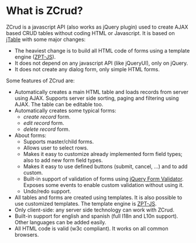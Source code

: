 # What is ZCrud?

ZCrud is a javascript API (also works as jQuery plugin) used to create AJAX based CRUD tables without coding HTML or Javascript. It is based on 
 [jTable](http://www.jtable.org) with some major changes:
 
 * The heaviest change is to build all HTML code of forms using a template engine ([ZPT-JS](https://github.com/davidcana/ZPT-JS/wiki)). 
 * It does not depend on any javascript API (like jQueryUI), only on jQuery.
 * It does not create any dialog form, only simple HTML forms.
 
Some features of ZCrud are:

* Automatically creates a main HTML table and loads records from server using AJAX. Supports server side sorting, paging and filtering using AJAX. The table can be editable too. 
* Automatically creates some typical forms:
    * *create record* form.  
    * *edit record* form. 
    * *delete record* form. 
* About forms:
    * Supports master/child forms. 
    * Allows user to select rows. 
    * Makes it easy to customize already implemented form field types; also to add new form field types.
    * Makes it easy to use defined buttons (submit, cancel, ...) and to add custom.
    * Built-in support of validation of forms using [jQuery Form Validator](http://www.formvalidator.net/). Exposes some events to enable custom validation without using it. 
    * Undo/redo support. 
* All tables and forms are created using templates.  It is also possible to use customized templates. The template engine is [ZPT-JS](https://github.com/davidcana/ZPT-JS). 
* Only client-side: any server side technology can work with ZCrud. 
* Built-in support for english and spanish (full I18n and L10n support). Other languages can be added easily. 
* All HTML code is valid (w3c compliant). It works on all common browsers. 
